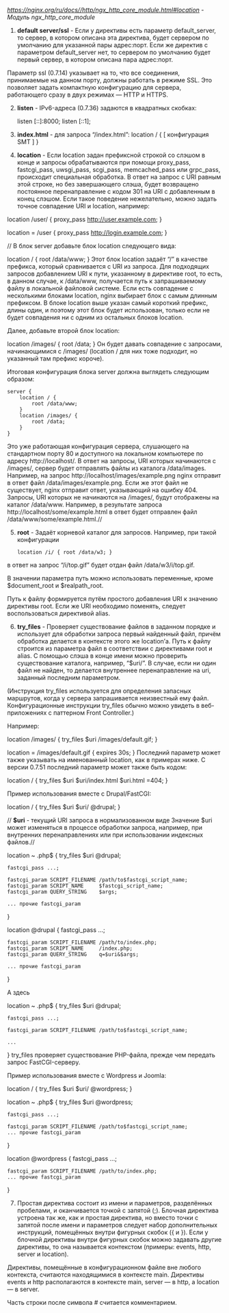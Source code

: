 *https://nginx.org/ru/docs//http/ngx_http_core_module.html#location - Модуль ngx_http_core_module*

1) **default server/ssl** - Если у директивы есть параметр default_server, то сервер, в котором описана эта директива, будет сервером по умолчанию для указанной пары адрес:порт. Если же директив с параметром default_server нет, то сервером по умолчанию будет первый сервер, в котором описана пара адрес:порт.

Параметр ssl (0.7.14) указывает на то, что все соединения, принимаемые на данном порту, должны работать в режиме SSL. Это позволяет задать компактную конфигурацию для сервера, работающего сразу в двух режимах — HTTP и HTTPS.

2) **listen** - IPv6-адреса (0.7.36) задаются в квадратных скобках:

	listen [::]:8000;
	listen [::1];

3) **index.html** - для запроса “/index.html”:
location / {
    [ конфигурация SMT ]
}

4) **location** -  Если location задан префиксной строкой со слэшом в конце и запросы обрабатываются при помощи proxy_pass, fastcgi_pass, uwsgi_pass, scgi_pass, memcached_pass или grpc_pass, происходит специальная обработка. В ответ на запрос с URI равным этой строке, но без завершающего слэша, будет возвращено постоянное перенаправление с кодом 301 на URI с добавленным в конец слэшом. Если такое поведение нежелательно, можно задать точное совпадение URI и location, например:

location /user/ {
    proxy_pass http://user.example.com;
}

location = /user {
    proxy_pass http://login.example.com;
}

// В блок server добавьте блок location следующего вида:

location / {
    root /data/www;
}
Этот блок location задаёт “/” в качестве префикса, который сравнивается с URI из запроса. Для подходящих запросов добавлением URI к пути, указанному в директиве root, то есть, в данном случае, к /data/www, получается путь к запрашиваемому файлу в локальной файловой системе. Если есть совпадение с несколькими блоками location, nginx выбирает блок с самым длинным префиксом. В блоке location выше указан самый короткий префикс, длины один, и поэтому этот блок будет использован, только если не будет совпадения ни с одним из остальных блоков location.

Далее, добавьте второй блок location:

location /images/ {
    root /data;
}
Он будет давать совпадение с запросами, начинающимися с /images/ (location / для них тоже подходит, но указанный там префикс короче).

Итоговая конфигурация блока server должна выглядеть следующим образом:

	server {
		location / {
			root /data/www;
	 	}
	  	location /images/ {
			root /data;
		}
	}

Это уже работающая конфигурация сервера, слушающего на стандартном порту 80 и доступного на локальном компьютере по адресу http://localhost/. В ответ на запросы, URI которых начинаются с /images/, сервер будет отправлять файлы из каталога /data/images. Например, на запрос http://localhost/images/example.png nginx отправит в ответ файл /data/images/example.png. Если же этот файл не существует, nginx отправит ответ, указывающий на ошибку 404. Запросы, URI которых не начинаются на /images/, будут отображены на каталог /data/www. Например, в результате запроса http://localhost/some/example.html в ответ будет отправлен файл /data/www/some/example.html.//



5) **root** - Задаёт корневой каталог для запросов. Например, при такой конфигурации

	`location /i/ {
		root /data/w3;
	}`
	
в ответ на запрос “/i/top.gif” будет отдан файл /data/w3/i/top.gif.

В значении параметра путь можно использовать переменные, кроме $document_root и $realpath_root.

Путь к файлу формируется путём простого добавления URI к значению директивы root. Если же URI необходимо поменять, следует воспользоваться директивой alias.

6) **try_files** - Проверяет существование файлов в заданном порядке и использует для обработки запроса первый найденный файл, причём обработка делается в контексте этого же location’а. Путь к файлу строится из параметра файл в соответствии с директивами root и alias. С помощью слэша в конце имени можно проверить существование каталога, например, “$uri/”. В случае, если ни один файл не найден, то делается внутреннее перенаправление на uri, заданный последним параметром. 

(Инструкция try_files используется для определения запасных маршрутов, когда у сервера запрашивается неизвестный ему файл. Конфигурационные инструкции try_files обычно можно увидеть в веб-приложениях с паттерном Front Controller.)

Например:

location /images/ {
    try_files $uri /images/default.gif;
}

location = /images/default.gif {
    expires 30s;
}
Последний параметр может также указывать на именованный location, как в примерах ниже. С версии 0.7.51 последний параметр может также быть кодом:

location / {
    try_files $uri $uri/index.html $uri.html =404;
}

Пример использования вместе с Drupal/FastCGI:

location / {
    try_files $uri $uri/ @drupal;
}

// **$uri** - текущий URI запроса в нормализованном виде
Значение $uri может изменяться в процессе обработки запроса, например, при внутренних перенаправлениях или при использовании индексных файлов.//

location ~ \.php$ {
    try_files $uri @drupal;

    fastcgi_pass ...;

    fastcgi_param SCRIPT_FILENAME /path/to$fastcgi_script_name;
    fastcgi_param SCRIPT_NAME     $fastcgi_script_name;
    fastcgi_param QUERY_STRING    $args;

    ... прочие fastcgi_param
}

location @drupal {
    fastcgi_pass ...;

    fastcgi_param SCRIPT_FILENAME /path/to/index.php;
    fastcgi_param SCRIPT_NAME     /index.php;
    fastcgi_param QUERY_STRING    q=$uri&$args;

    ... прочие fastcgi_param
}

А здесь

location ~ \.php$ {
    try_files $uri @drupal;

    fastcgi_pass ...;

    fastcgi_param SCRIPT_FILENAME /path/to$fastcgi_script_name;

    ...
}
try_files проверяет существование PHP-файла, прежде чем передать запрос FastCGI-серверу.

Пример использования вместе с Wordpress и Joomla:

location / {
    try_files $uri $uri/ @wordpress;
}

location ~ \.php$ {
    try_files $uri @wordpress;

    fastcgi_pass ...;

    fastcgi_param SCRIPT_FILENAME /path/to$fastcgi_script_name;
    ... прочие fastcgi_param
}

location @wordpress {
    fastcgi_pass ...;

    fastcgi_param SCRIPT_FILENAME /path/to/index.php;
    ... прочие fastcgi_param
}

7) Простая директива состоит из имени и параметров, разделённых пробелами, и оканчивается точкой с запятой (;). Блочная директива устроена так же, как и простая директива, но вместо точки с запятой после имени и параметров следует набор дополнительных инструкций, помещённых внутри фигурных скобок ({ и }). Если у блочной директивы внутри фигурных скобок можно задавать другие директивы, то она называется контекстом (примеры: events, http, server и location).

Директивы, помещённые в конфигурационном файле вне любого контекста, считаются находящимися в контексте main. Директивы events и http располагаются в контексте main, server — в http, а location — в server.

Часть строки после символа # считается комментарием.
